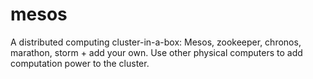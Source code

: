 mesos
=====

A distributed computing cluster-in-a-box: Mesos, zookeeper, chronos, marathon, storm + add your own. Use other physical computers to add computation power to the cluster.
